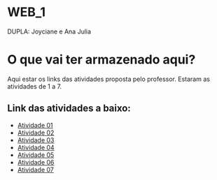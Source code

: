 # WEB_1
DUPLA: Joyciane e Ana Julia

# O que vai ter armazenado aqui?
Aqui estar os links das atividades proposta pelo professor. Estaram as atividades de 1 a 7.

## Link das atividades a baixo:
- [Atividade 01]()
- [Atividade 02](https://joycianesousa.github.io/atividade2/)
- [Atividade 03]()
- [Atividade 04](https://joycianesousa.github.io/Atividade-04/)
- [Atividade 05](https://joycianesousa.github.io/Atividade-05/)
- [Atividade 06](https://joycianesousa.github.io/Atividade06/)
- [Atividade 07](https://joycianesousa.github.io/Atividade07/)


